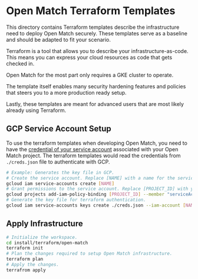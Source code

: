 # Open Match Terraform Templates

This directory contains Terraform templates describe the infrastructure need to
deploy Open Match securely. These templates serve as a baseline and should be
adapted to fit your scenario.

Terraform is a tool that allows you to describe your infrastructure-as-code.
This means you can express your cloud resources as code that gets checked in.

Open Match for the most part only requires a GKE cluster to operate.

The template itself enables many security hardening features and policies that
steers you to a more production ready setup.

Lastly, these templates are meant for advanced users that are most likely
already using Terraform.

## GCP Service Account Setup
To use the terraform templates when developing Open Match, you need to have the [credential of your service account](https://www.terraform.io/docs/providers/google/provider_reference.html#credentials-1) associated with your Open Match project. The terraform templates would read the credentials from `./creds.json` file to authenticate with GCP.
```bash
# Example: Generates the key file in GCP.
# Create the service account. Replace [NAME] with a name for the service account.
gcloud iam service-accounts create [NAME]
# Grant permissions to the service account. Replace [PROJECT_ID] with your Open Match project ID.
gcloud projects add-iam-policy-binding [PROJECT_ID] --member "serviceAccount:[NAME]@[PROJECT_ID].iam.gserviceaccount.com" --role "roles/owner"
# Generate the key file for terraform authentication.
gcloud iam service-accounts keys create ./creds.json --iam-account [NAME]@[PROJECT_ID].iam.gserviceaccount.com
```

## Apply Infrastructure

```bash
# Initialize the workspace.
cd install/terraform/open-match
terraform init
# Plan the changes required to setup Open Match infrastructure.
terraform plan
# Apply the changes.
terrafrom apply
```

